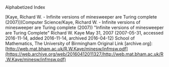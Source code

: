 Alphabetized Index 

[Kaye, Richard W. - Infinite versions of minesweeper are Turing complete (2007)](Computer Science/Kaye, Richard W. - Infinite versions of minesweeper are Turing complete (2007))
"Infinite versions of minesweeper are Turing Complete"
Richard W. Kaye
May 31, 2007 (2007-05-31, accessed 2016-11-14, added 2016-11-14, archived 2016-04-12)
School of Mathematics, The University of Birmingham
Original Link [archive.org]: [http://web.mat.bham.ac.uk/R.W.Kaye/minesw/infmsw.pdf](https://web.archive.org/web/20160412011327/http://web.mat.bham.ac.uk/R.W.Kaye/minesw/infmsw.pdf)
